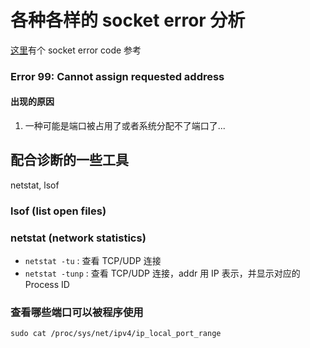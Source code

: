 # 各种各样的 socket error 分析

[这里](https://gist.github.com/gabrielfalcao/4216897)有个 socket error code 参考


### Error 99: Cannot assign requested address

#### 出现的原因

1. 一种可能是端口被占用了或者系统分配不了端口了...


## 配合诊断的一些工具

netstat, lsof

### lsof (list open files)

### netstat (network statistics)

- `netstat -tu` : 查看 TCP/UDP 连接
- `netstat -tunp` : 查看 TCP/UDP 连接，addr 用 IP 表示，并显示对应的 Process ID

### 查看哪些端口可以被程序使用

`sudo cat /proc/sys/net/ipv4/ip_local_port_range`
